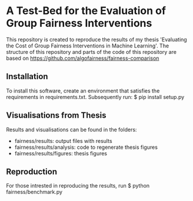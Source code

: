 # A Test-Bed for the Evaluation of Group Fairness Interventions
This repository is created to reproduce the results of my thesis 'Evaluating the Cost of Group Fairness Interventions in Machine Learning'. 
The structure of this repository and parts of the code of this repository are based on https://github.com/algofairness/fairness-comparison

## Installation
To install this software, create an environment that satisfies the requirements in requirements.txt.
Subsequently run: 
    $ pip install setup.py

## Visualisations from Thesis
Results and visualisations can be found in the folders:
- fairness/results: output files with results
- fairness/results/analysis: code to regenerate thesis figures
- fairness/results/figures: thesis figures

## Reproduction
For those intrested in reproducing the results, run
    $ python fairness/benchmark.py

  
  

